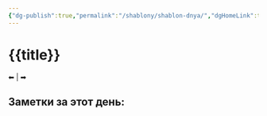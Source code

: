```yaml
---
{"dg-publish":true,"permalink":"/shablony/shablon-dnya/","dgHomeLink":true,"dgPassFrontmatter":false}
---
```


# {{title}}
⬅  |  ➡
## Заметки за этот день:
